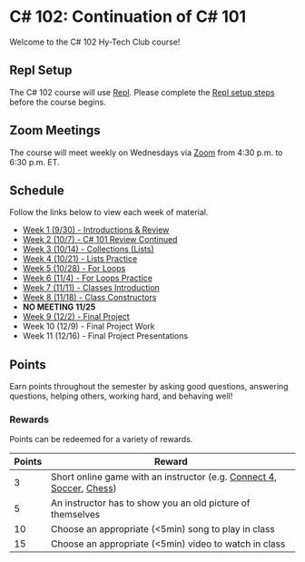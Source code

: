 # <span>C# 102: Continuation of C# 101</span>
Welcome to the C# 102 Hy-Tech Club course!

## Repl Setup
The C# 102 course will use [Repl](https://repl.it). Please complete the [Repl setup steps](ReplSetup.md) before the course begins.

## Zoom Meetings
The course will meet weekly on Wednesdays via [Zoom]() from 4:30 p.m. to 6:30 p.m. ET.

## Schedule
Follow the links below to view each week of material.

- [Week 1 (9/30) - Introductions & Review](Cs101Review/StudentDesc.md)
- [Week 2 (10/7) - C# 101 Review Continued](Cs101ReviewPart2/StudentDesc.md)
- [Week 3 (10/14) - Collections (Lists)](Collections/StudentDesc.md)
- [Week 4 (10/21) - Lists Practice](Collections/ListsPractice.md)
- [Week 5 (10/28) - For Loops](ForLoops/StudentDesc.md)
- [Week 6 (11/4) - For Loops Practice](ForLoops/Practice.md)
- [Week 7 (11/11) - Classes Introduction](Classes/StudentDesc.md)
- [Week 8 (11/18) - Class Constructors](ClassConstructors/StudentDesc.md)
- **NO MEETING 11/25**
- [Week 9 (12/2) - Final Project](FinalProject/FinalProject.md)
- Week 10 (12/9) - Final Project Work
- Week 11 (12/16) - Final Project Presentations

## Points
Earn points throughout the semester by asking good questions, answering questions, helping others, working hard, and behaving well!

### Rewards
Points can be redeemed for a variety of rewards.

| Points | Reward |
| -- | -- |
| 3 | Short online game with an instructor (e.g. [Connect 4](https://www.mathsisfun.com/games/connect4.html), [Soccer](https://www.agame.com/game/1-on-1-soccer-classic), [Chess](https://lichess.org/setup/friend)) |
| 5 | An instructor has to show you an old picture of themselves |
| 10 | Choose an appropriate (<5min) song to play in class |
| 15 | Choose an appropriate (<5min) video to watch in class |